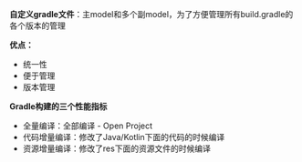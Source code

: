**自定义gradle文件**：主model和多个副model，为了方便管理所有build.gradle的各个版本的管理

**优点：**

- 统一性
- 便于管理
- 版本管理



**Gradle构建的三个性能指标**

 * 全量编译：全部编译 - Open Project
 * 代码增量编译：修改了Java/Kotlin下面的代码的时候编译
 * 资源增量编译：修改了res下面的资源文件的时候编译